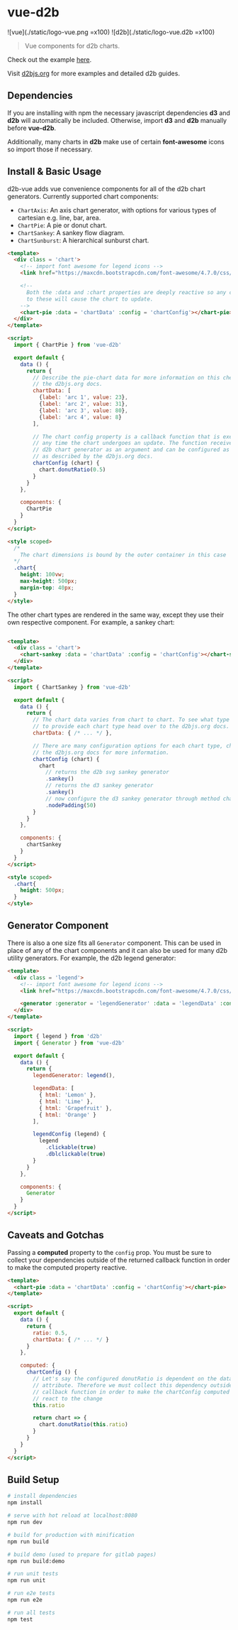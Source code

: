 # vue-d2b

![vue](./static/logo-vue.png =x100)
![d2b](./static/logo-vue.d2b =x100)


> Vue components for d2b charts.

Check out the example [here](https://d2bjs.github.io/vue-d2b/).

Visit [d2bjs.org](d2bjs.org) for more examples and detailed d2b guides.

## Dependencies

If you are installing with npm the necessary javascript dependencies **d3** and **d2b** will automatically be included. Otherwise, import **d3** and **d2b** manually before **vue-d2b**.

Additionally, many charts in **d2b** make use of certain **font-awesome** icons so import those if necessary.

## Install & Basic Usage

d2b-vue adds vue convenience components for all of the d2b chart generators. Currently supported chart components:

- `ChartAxis`: An axis chart generator, with options for various types of cartesian e.g. line, bar, area.
- `ChartPie`: A pie or donut chart.
- `ChartSankey`: A sankey flow diagram.
- `ChartSunburst`: A hierarchical sunburst chart.

```html
<template>
  <div class = 'chart'>
    <!-- import font awesome for legend icons -->
    <link href="https://maxcdn.bootstrapcdn.com/font-awesome/4.7.0/css/font-awesome.min.css" rel="stylesheet" integrity="sha384-wvfXpqpZZVQGK6TAh5PVlGOfQNHSoD2xbE+QkPxCAFlNEevoEH3Sl0sibVcOQVnN" crossorigin="anonymous">

    <!--
      Both the :data and :chart properties are deeply reactive so any changes
      to these will cause the chart to update.
    -->
    <chart-pie :data = 'chartData' :config = 'chartConfig'></chart-pie>
  </div>
</template>

<script>
  import { ChartPie } from 'vue-d2b'

  export default {
    data () {
      return {
        // Describe the pie-chart data for more information on this checkout
        // the d2bjs.org docs.
        chartData: [
          {label: 'arc 1', value: 23},
          {label: 'arc 2', value: 31},
          {label: 'arc 3', value: 80},
          {label: 'arc 4', value: 8}
        ],

        // The chart config property is a callback function that is executed
        // any time the chart undergoes an update. The function receives the
        // d2b chart generator as an argument and can be configured as described
        // as described by the d2bjs.org docs.
        chartConfig (chart) {
          chart.donutRatio(0.5)
        }
      }
    },

    components: {
      ChartPie
    }
  }
</script>

<style scoped>
  /*
    The chart dimensions is bound by the outer container in this case '.chart'.
  */
  .chart{
    height: 100vw;
    max-height: 500px;
    margin-top: 40px;
  }
</style>
```

The other chart types are rendered in the same way, except they use their own respective component. For example, a sankey chart:

```html

<template>
  <div class = 'chart'>
    <chart-sankey :data = 'chartData' :config = 'chartConfig'></chart-sankey>
  </div>
</template>

<script>
  import { ChartSankey } from 'vue-d2b'

  export default {
    data () {
      return {
        // The chart data varies from chart to chart. To see what type of data
        // to provide each chart type head over to the d2bjs.org docs.
        chartData: { /* ... */ },

        // There are many configuration options for each chart type, checkout
        // the d2bjs.org docs for more information.
        chartConfig (chart) {
          chart
            // returns the d2b svg sankey generator
            .sankey()
            // returns the d3 sankey generator
            .sankey()
            // now configure the d3 sankey generator through method chaining
            .nodePadding(50)
        }
      }
    },

    components: {
      chartSankey
    }
  }
</script>

<style scoped>
  .chart{
    height: 500px;
  }
</style>
```

## Generator Component

There is also a one size fits all `Generator` component. This can be used in place of any of the chart components and it can also be used for many d2b utility generators. For example, the d2b legend generator:

```html
<template>
  <div class = 'legend'>
    <!-- import font awesome for legend icons -->
    <link href="https://maxcdn.bootstrapcdn.com/font-awesome/4.7.0/css/font-awesome.min.css" rel="stylesheet" integrity="sha384-wvfXpqpZZVQGK6TAh5PVlGOfQNHSoD2xbE+QkPxCAFlNEevoEH3Sl0sibVcOQVnN" crossorigin="anonymous">

    <generator :generator = 'legendGenerator' :data = 'legendData' :config = 'legendConfig'></generator>
  </div>
</template>

<script>
  import { legend } from 'd2b'
  import { Generator } from 'vue-d2b'

  export default {
    data () {
      return {
        legendGenerator: legend(),

        legendData: [
          { html: 'Lemon' },
          { html: 'Lime' },
          { html: 'Grapefruit' },
          { html: 'Orange' }
        ],

        legendConfig (legend) {
          legend
            .clickable(true)
            .dblclickable(true)
        }
      }
    },

    components: {
      Generator
    }
  }
</script>
```

## Caveats and Gotchas

Passing a **computed** property to the `config` prop. You must be sure to collect your dependencies outside of the returned callback function in order to make the computed property reactive.

```html
<template>
  <chart-pie :data = 'chartData' :config = 'chartConfig'></chart-pie>
</template>

<script>
  export default {
    data () {
      return {
        ratio: 0.5,
        chartData: { /* ... */ }
      }
    },

    computed: {
      chartConfig () {
        // Let's say the configured donutRatio is dependent on the data's ratio
        // attribute. Therefore we must collect this dependency outside of the
        // callback function in order to make the chartConfig computed property
        // react to the change
        this.ratio

        return chart => {
          chart.donutRatio(this.ratio)
        }
      }
    }
  }
</script>
```

## Build Setup

``` bash
# install dependencies
npm install

# serve with hot reload at localhost:8080
npm run dev

# build for production with minification
npm run build

# build demo (used to prepare for gitlab pages)
npm run build:demo

# run unit tests
npm run unit

# run e2e tests
npm run e2e

# run all tests
npm test
```

